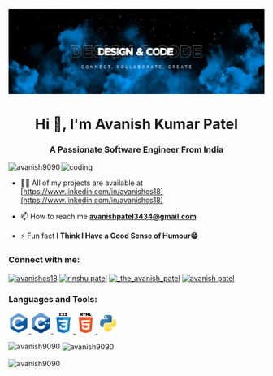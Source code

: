 ![logo](https://github.com/Avanish9090/Avanish9090/blob/main/banner.png)
<h1 align="center">Hi 👋, I'm Avanish Kumar Patel</h1>
<h3 align="center">A Passionate Software Engineer From India</h3>

<img align="right" alt="coding" width="400" src="https://camo.githubusercontent.com/cae12fddd9d6982901d82580bdf321d81fb299141098ca1c2d4891870827bf17/68747470733a2f2f6d69726f2e6d656469756d2e636f6d2f6d61782f313336302f302a37513379765349765f7430696f4a2d5a2e676966">

<p align="left"> <img src="https://komarev.com/ghpvc/?username=avanish9090&label=Profile%20views&color=0e75b6&style=flat" alt="avanish9090" /> </p>

- 👨‍💻 All of my projects are available at [https://www.linkedin.com/in/avanishcs18](https://www.linkedin.com/in/avanishcs18)

- 📫 How to reach me **avanishpatel3434@gmail.com**

- ⚡ Fun fact **I Think I Have a Good Sense of Humour😁**

<h3 align="left">Connect with me:</h3>
<p align="left">
<a href="https://linkedin.com/in/avanishcs18" target="blank"><img align="center" src="https://raw.githubusercontent.com/rahuldkjain/github-profile-readme-generator/master/src/images/icons/Social/linked-in-alt.svg" alt="avanishcs18" height="30" width="40" /></a>
<a href="https://fb.com/rinshu patel" target="blank"><img align="center" src="https://raw.githubusercontent.com/rahuldkjain/github-profile-readme-generator/master/src/images/icons/Social/facebook.svg" alt="rinshu patel" height="30" width="40" /></a>
<a href="https://instagram.com/_the_avanish_patel" target="blank"><img align="center" src="https://raw.githubusercontent.com/rahuldkjain/github-profile-readme-generator/master/src/images/icons/Social/instagram.svg" alt="_the_avanish_patel" height="30" width="40" /></a>
<a href="https://www.hackerrank.com/avanish patel" target="blank"><img align="center" src="https://raw.githubusercontent.com/rahuldkjain/github-profile-readme-generator/master/src/images/icons/Social/hackerrank.svg" alt="avanish patel" height="30" width="40" /></a>
</p>

<h3 align="left">Languages and Tools:</h3>
<p align="left"> <a href="https://www.cprogramming.com/" target="_blank" rel="noreferrer"> <img src="https://raw.githubusercontent.com/devicons/devicon/master/icons/c/c-original.svg" alt="c" width="40" height="40"/> </a> <a href="https://www.w3schools.com/cpp/" target="_blank" rel="noreferrer"> <img src="https://raw.githubusercontent.com/devicons/devicon/master/icons/cplusplus/cplusplus-original.svg" alt="cplusplus" width="40" height="40"/> </a> <a href="https://www.w3schools.com/css/" target="_blank" rel="noreferrer"> <img src="https://raw.githubusercontent.com/devicons/devicon/master/icons/css3/css3-original-wordmark.svg" alt="css3" width="40" height="40"/> </a> <a href="https://www.w3.org/html/" target="_blank" rel="noreferrer"> <img src="https://raw.githubusercontent.com/devicons/devicon/master/icons/html5/html5-original-wordmark.svg" alt="html5" width="40" height="40"/> </a> <a href="https://www.python.org" target="_blank" rel="noreferrer"> <img src="https://raw.githubusercontent.com/devicons/devicon/master/icons/python/python-original.svg" alt="python" width="40" height="40"/> </a> </p>

<p><img align="left" src="https://github-readme-stats.vercel.app/api/top-langs?username=avanish9090&show_icons=true&locale=en&layout=compact" alt="avanish9090" /></p>

<p>&nbsp;<img align="center" src="https://github-readme-stats.vercel.app/api?username=avanish9090&show_icons=true&locale=en" alt="avanish9090" /></p>

<p><img align="center" src="https://github-readme-streak-stats.herokuapp.com/?user=avanish9090&" alt="avanish9090" /></p>
